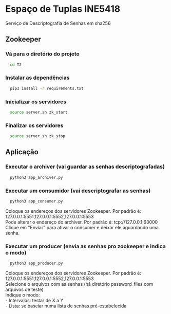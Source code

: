 
# Espaço de Tuplas INE5418

Serviço de Descriptografia de Senhas em sha256

## Zookeeper

### Vá para o diretório do projeto

```bash
  cd T2
```

### Instalar as dependências

```bash
  pip3 install -r requirements.txt
```

### Inicializar os servidores

```bash
  source server.sh zk_start
```

### Finalizar os servidores

```bash
  source server.sh zk_stop
```

## Aplicação

### Executar o archiver (vai guardar as senhas descriptografadas)

```bash
  python3 app_archiver.py
```

### Executar um consumidor (vai descriptografar as senhas)

```bash
  python3 app_consumer.py
```
  Coloque os endereços dos servidores Zookeeper. Por padrão é: 127.0.0.1:5551,127.0.0.1:5552,127.0.0.1:5553 <br />
  Pode alterar o endereço do archiver. Por padrão é: tcp://127.0.0.1:63000 <br />
  Clique em "Enviar" para ativar o consumer e deixar ele aguardando uma senha. <br />

### Executar um producer (envia as senhas pro zookeeper e indica o modo)

```bash
  python3 app_producer.py
```
  Coloque os endereços dos servidores Zookeeper. Por padrão é: 127.0.0.1:5551,127.0.0.1:5552,127.0.0.1:5553 <br />
  Selecione o arquivos com as senhas (há diretório password_files com arquivos de teste) <br />
  Indique o modo: <br />
    - Intervalos: testar de X a Y <br />
    - Lista: se baseiar numa lista de senhas pré-estabelecida <br />
